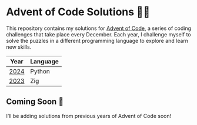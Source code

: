 # Advent of Code Solutions 🎄✨
This repository contains my solutions for [Advent of Code](https://adventofcode.com/), a series of coding challenges that take place every December. Each year, I challenge myself to solve the puzzles in a different programming language to explore and learn new skills.

| Year | Language |
| ---- | -------- |
| [2024](https://adventofcode.com/2024) | Python |
| [2023](https://adventofcode.com/2023) | Zig |

## Coming Soon 🚀

I’ll be adding solutions from previous years of Advent of Code soon!
